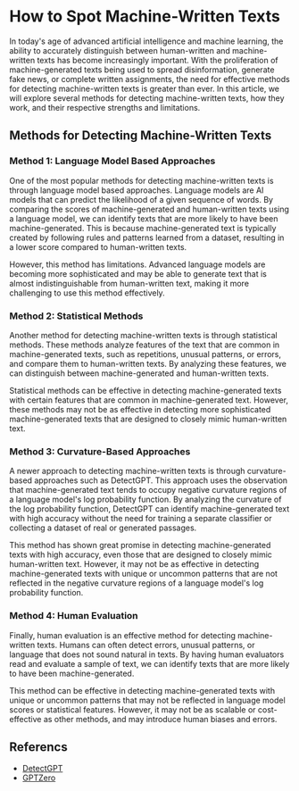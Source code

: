 # How to Spot Machine-Written Texts

In today's age of advanced artificial intelligence and machine learning, the ability to accurately distinguish between human-written and machine-written texts has become increasingly important. With the proliferation of machine-generated texts being used to spread disinformation, generate fake news, or complete written assignments, the need for effective methods for detecting machine-written texts is greater than ever. In this article, we will explore several methods for detecting machine-written texts, how they work, and their respective strengths and limitations.

## Methods for Detecting Machine-Written Texts

### Method 1: Language Model Based Approaches

One of the most popular methods for detecting machine-written texts is through language model based approaches. Language models are AI models that can predict the likelihood of a given sequence of words. By comparing the scores of machine-generated and human-written texts using a language model, we can identify texts that are more likely to have been machine-generated. This is because machine-generated text is typically created by following rules and patterns learned from a dataset, resulting in a lower score compared to human-written texts.

However, this method has limitations. Advanced language models are becoming more sophisticated and may be able to generate text that is almost indistinguishable from human-written text, making it more challenging to use this method effectively.

### Method 2: Statistical Methods

Another method for detecting machine-written texts is through statistical methods. These methods analyze features of the text that are common in machine-generated texts, such as repetitions, unusual patterns, or errors, and compare them to human-written texts. By analyzing these features, we can distinguish between machine-generated and human-written texts.

Statistical methods can be effective in detecting machine-generated texts with certain features that are common in machine-generated text. However, these methods may not be as effective in detecting more sophisticated machine-generated texts that are designed to closely mimic human-written text.

### Method 3: Curvature-Based Approaches

A newer approach to detecting machine-written texts is through curvature-based approaches such as DetectGPT. This approach uses the observation that machine-generated text tends to occupy negative curvature regions of a language model's log probability function. By analyzing the curvature of the log probability function, DetectGPT can identify machine-generated text with high accuracy without the need for training a separate classifier or collecting a dataset of real or generated passages.

This method has shown great promise in detecting machine-generated texts with high accuracy, even those that are designed to closely mimic human-written text. However, it may not be as effective in detecting machine-generated texts with unique or uncommon patterns that are not reflected in the negative curvature regions of a language model's log probability function.

### Method 4: Human Evaluation

Finally, human evaluation is an effective method for detecting machine-written texts. Humans can often detect errors, unusual patterns, or language that does not sound natural in texts. By having human evaluators read and evaluate a sample of text, we can identify texts that are more likely to have been machine-generated.

This method can be effective in detecting machine-generated texts with unique or uncommon patterns that may not be reflected in language model scores or statistical features. However, it may not be as scalable or cost-effective as other methods, and may introduce human biases and errors.

## Referencs

- [DetectGPT](https://detectgpt.ericmitchell.ai/)
- [GPTZero](https://gptzero.me/)
